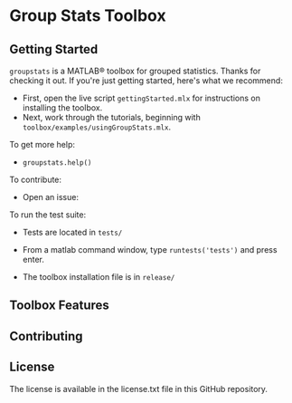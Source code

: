 # Group Stats Toolbox

## Getting Started

`groupstats` is a MATLAB&reg; toolbox for grouped statistics. Thanks for checking it out. If you're just getting started, here's what we recommend:

* First, open the live script `gettingStarted.mlx` for instructions on installing the toolbox.
* Next, work through the tutorials, beginning with `toolbox/examples/usingGroupStats.mlx`.

To get more help:

* `groupstats.help()`

To contribute:

* Open an issue:

To run the test suite:

* Tests are located in `tests/`
* From a matlab command window, type `runtests('tests')` and press enter.

* The toolbox installation file is in `release/`

## Toolbox Features

## Contributing

## License

The license is available in the license.txt file in this GitHub repository.
